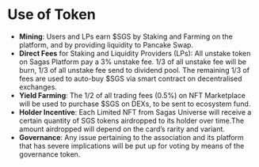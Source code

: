 # Use of Token

* **Mining**: Users and LPs earn $SGS by Staking and Farming on the platform, and by providing liquidity to Pancake Swap.
* **Direct Fees** for Staking and Liquidity Providers \(LPs\): All unstake token on Sagas Platform pay a 3% unstake fee. 1/3 of all unstake fee will be burn, 1/3 of all unstake fee send to dividend pool. The remaining 1/3 of fees are used to auto-buy $SGS via smart contract on decentralised exchanges.
* **Yield Farming**: The 1/2 of all trading fees \(0.5%\) on NFT Marketplace will be used to purchase $SGS on DEXs, to be sent to ecosystem fund.
* **Holder Incentive**: Each Limited NFT from Sagas Universe will receive a certain quantity of SGS tokens airdropped to its holder over time.The amount airdropped will depend on the card’s rarity and variant.
* **Governance**: Any issue pertaining to the association and its platform that has severe implications will be put up for voting by means of the governance token.





